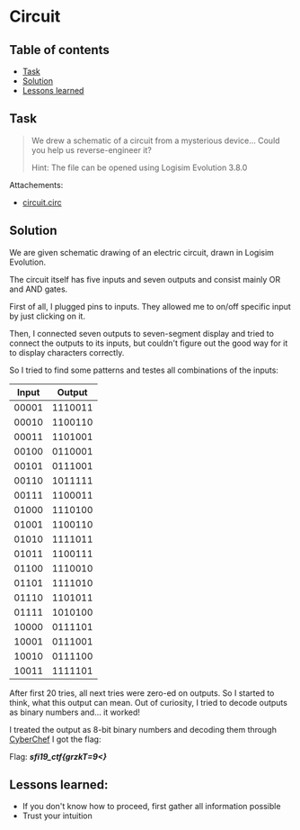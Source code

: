 # Circuit

## Table of contents

- [Task](#task)
- [Solution](#solution)
- [Lessons learned](#lessons-learned)

## Task

> We drew a schematic of a circuit from a mysterious device... Could you help us reverse-engineer it?
>
> Hint: The file can be opened using Logisim Evolution 3.8.0

Attachements:

- [circuit.circ](circuit.circ)

## Solution

We are given schematic drawing of an electric circuit, drawn in Logisim Evolution.

The circuit itself has five inputs and seven outputs and consist mainly OR and AND gates.

First of all, I plugged pins to inputs. They allowed me to on/off specific input by just clicking on it.

Then, I connected seven outputs to seven-segment display and tried to connect the outputs to its inputs, but couldn't
figure out the good way for it to display characters correctly.

So I tried to find some patterns and testes all combinations of the inputs:

| Input | Output  |
|-------|---------|
| 00001 | 1110011 |
| 00010 | 1100110 |
| 00011 | 1101001 |
| 00100 | 0110001 |
| 00101 | 0111001 |
| 00110 | 1011111 |
| 00111 | 1100011 |
| 01000 | 1110100 |
| 01001 | 1100110 |
| 01010 | 1111011 |
| 01011 | 1100111 |
| 01100 | 1110010 |
| 01101 | 1111010 |
| 01110 | 1101011 |
| 01111 | 1010100 |
| 10000 | 0111101 |
| 10001 | 0111001 |
| 10010 | 0111100 |
| 10011 | 1111101 |

After first 20 tries, all next tries were zero-ed on outputs. So I started to think, what this output can mean.
Out of curiosity, I tried to decode outputs as binary numbers and... it worked!

I treated the output as 8-bit binary numbers and decoding them
through [CyberChef](https://gchq.github.io/CyberChef/#recipe=From_Binary('Space',8)&input=MDExMTAwMTENCjAxMTAwMTEwDQowMTEwMTAwMQ0KMDAxMTAwMDENCjAwMTExMDAxDQowMTAxMTExMQ0KMDExMDAwMTENCjAxMTEwMTAwDQowMTEwMDExMA0KMDExMTEwMTENCjAxMTAwMTExDQowMTExMDAxMA0KMDExMTEwMTANCjAxMTAxMDExDQowMTAxMDEwMA0KMDAxMTExMDENCjAwMTExMDAxDQowMDExMTEwMA0KMDExMTExMDENCg&ieol=CRLF&oeol=CR)
I got the flag:

Flag: **_sfi19_ctf{grzkT=9<}_**

## Lessons learned:

- If you don't know how to proceed, first gather all information possible
- Trust your intuition
